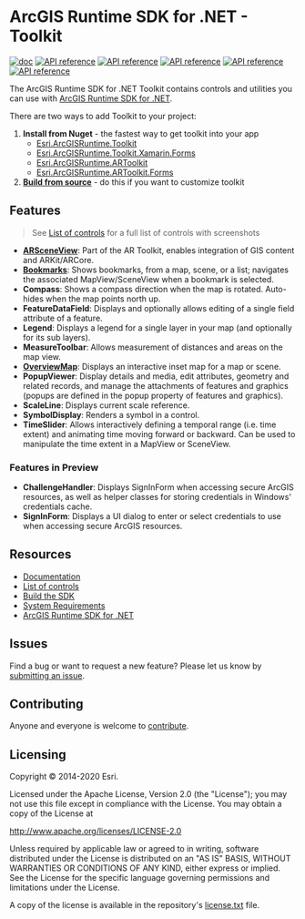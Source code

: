 # ArcGIS Runtime SDK for .NET - Toolkit

[![doc](https://img.shields.io/badge/Doc-purple)](https://esri.github.io/arcgis-toolkit-dotnet/controls.html) [![API reference](https://img.shields.io/badge/API_Ref-Android-lime)](https://esri.github.io/arcgis-toolkit-dotnet/api/android/index.html) [![API reference](https://img.shields.io/badge/API_Ref-iOS-darkblue)](https://esri.github.io/arcgis-toolkit-dotnet/api/ios/index.html) [![API reference](https://img.shields.io/badge/API_Ref-UWP-skyblue)](https://esri.github.io/arcgis-toolkit-dotnet/api/uwp/index.html) [![API reference](https://img.shields.io/badge/API_Ref-Forms-blue)](https://esri.github.io/arcgis-toolkit-dotnet/api/netstd/index.html) [![API reference](https://img.shields.io/badge/API_Ref-WPF-blueviolet)](https://esri.github.io/arcgis-toolkit-dotnet/api/netfx/index.html)

The ArcGIS Runtime SDK for .NET Toolkit contains controls and utilities you can use with [ArcGIS Runtime SDK for .NET](http://links.esri.com/dotnetsdk).

There are two ways to add Toolkit to your project:

1. **Install from Nuget** - the fastest way to get toolkit into your app
    - [Esri.ArcGISRuntime.Toolkit](https://www.nuget.org/packages/Esri.ArcGISRuntime.Toolkit)
	- [Esri.ArcGISRuntime.Toolkit.Xamarin.Forms](https://www.nuget.org/packages/Esri.ArcGISRuntime.Toolkit.Xamarin.Forms)
	- [Esri.ArcGISRuntime.ARToolkit](https://www.nuget.org/packages/Esri.ArcGISRuntime.ARToolkit)
	- [Esri.ArcGISRuntime.ARToolkit.Forms](https://www.nuget.org/packages/Esri.ArcGISRuntime.ARToolkit.Forms)
2. **[Build from source](https://esri.github.io/arcgis-toolkit-dotnet/buildingtoolkit.html)** - do this if you want to customize toolkit
   
## Features

> See [List of controls](https://esri.github.io/arcgis-toolkit-dotnet/controls.html) for a full list of controls with screenshots

- **[ARSceneView](https://esri.github.io/arcgis-toolkit-dotnet/ar.html)**: Part of the AR Toolkit, enables integration of GIS content and ARKit/ARCore.
- **[Bookmarks](https://esri.github.io/arcgis-toolkit-dotnet/bookmarks-view.html)**: Shows bookmarks, from a map, scene, or a list; navigates the associated MapView/SceneView when a bookmark is selected.
- **Compass**: Shows a compass direction when the map is rotated. Auto-hides when the map points north up.
- **FeatureDataField**: Displays and optionally allows editing of a single field attribute of a feature.
- **Legend**: Displays a legend for a single layer in your map (and optionally for its sub layers).
- **MeasureToolbar**: Allows measurement of distances and areas on the map view.
- [**OverviewMap**](https://esri.github.io/arcgis-toolkit-dotnet/overview-map.html): Displays an interactive inset map for a map or scene.
- **PopupViewer**: Display details and media, edit attributes, geometry and related records, and manage the attachments of features and graphics (popups are defined in the popup property of features and graphics).
- **ScaleLine**: Displays current scale reference.
- **SymbolDisplay**: Renders a symbol in a control.
- **TimeSlider**: Allows interactively defining a temporal range (i.e. time extent) and animating time moving forward or backward.  Can be used to manipulate the time extent in a MapView or SceneView.

### Features in Preview

- **ChallengeHandler**: Displays SignInForm when accessing secure ArcGIS resources, as well as helper classes for storing credentials in Windows' credentials cache.
- **SignInForm**: Displays a UI dialog to enter or select credentials to use when accessing secure ArcGIS resources.

## Resources

- [Documentation](https://esri.github.io/arcgis-toolkit-dotnet/)
- [List of controls](https://esri.github.io/arcgis-toolkit-dotnet/controls.html)
- [Build the SDK](https://esri.github.io/arcgis-toolkit-dotnet/buildingtoolkit.html)
- [System Requirements](https://esri.github.io/arcgis-toolkit-dotnet/requirements.html)
- [ArcGIS Runtime SDK for .NET](https://developers.arcgis.com/net/latest/)

## Issues

Find a bug or want to request a new feature? Please let us know by [submitting an issue](https://github.com/Esri/arcgis-toolkit-dotnet/issues/new).

## Contributing

Anyone and everyone is welcome to [contribute](CONTRIBUTING.md).

## Licensing

Copyright © 2014-2020 Esri.

Licensed under the Apache License, Version 2.0 (the "License");
you may not use this file except in compliance with the License.
You may obtain a copy of the License at

   http://www.apache.org/licenses/LICENSE-2.0

Unless required by applicable law or agreed to in writing, software
distributed under the License is distributed on an "AS IS" BASIS,
WITHOUT WARRANTIES OR CONDITIONS OF ANY KIND, either express or implied.
See the License for the specific language governing permissions and
limitations under the License.

A copy of the license is available in the repository's [license.txt](/license.txt) file.
